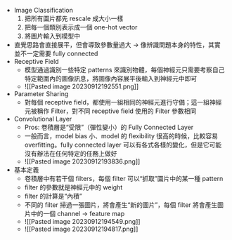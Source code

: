 * Image Classification
	1. 把所有圖片都先 rescale 成大小一樣
	2. 把每一個類別表示成一個 one-hot vector
	3. 將圖片輸入到模型中
* 直覺思路會直接展平，但會導致參數量過大 → 像辨識問題本身的特性，其實並不一定需要 fully connected
* Receptive Field
	* 模型通過識別一些特定 patterns 來識別物體，每個神經元只需要考察自己特定範圍內的圖像訊息，將圖像內容展平後輸入到神經元中即可
	* ![[Pasted image 20230912192551.png]]
* Parameter Sharing
	* 對每個 receptive field，都使用一組相同的神經元進行守備；這一組神經元被稱作 Filter，對不同 receptive field 使用的 Filter 參數相同
* Convolutional Layer
	* Pros: 卷積層是“受限”（彈性變小）的 Fully Connected Layer
	* 一般而言，model bias 小、model 的 flexibility 很高的時候，比較容易 overfitting。fully connected layer 可以有各式各樣的變化，但是它可能沒有辦法在任何特定的任務上做好
	* ![[Pasted image 20230912193836.png]]
* 基本定義
	* 卷積層中有若干個 filters，每個 filter 可以“抓取”圖片中的某一種 pattern
	* filter 的參數就是神經元中的 weight
	* filter 的計算是“內積”
	* 不同的 filter 掃過一張圖片，將會產生“新的圖片”，每個 filter 將會產生圖片中的一個 channel → feature map
	* ![[Pasted image 20230912194549.png]]
	* ![[Pasted image 20230912194817.png]]